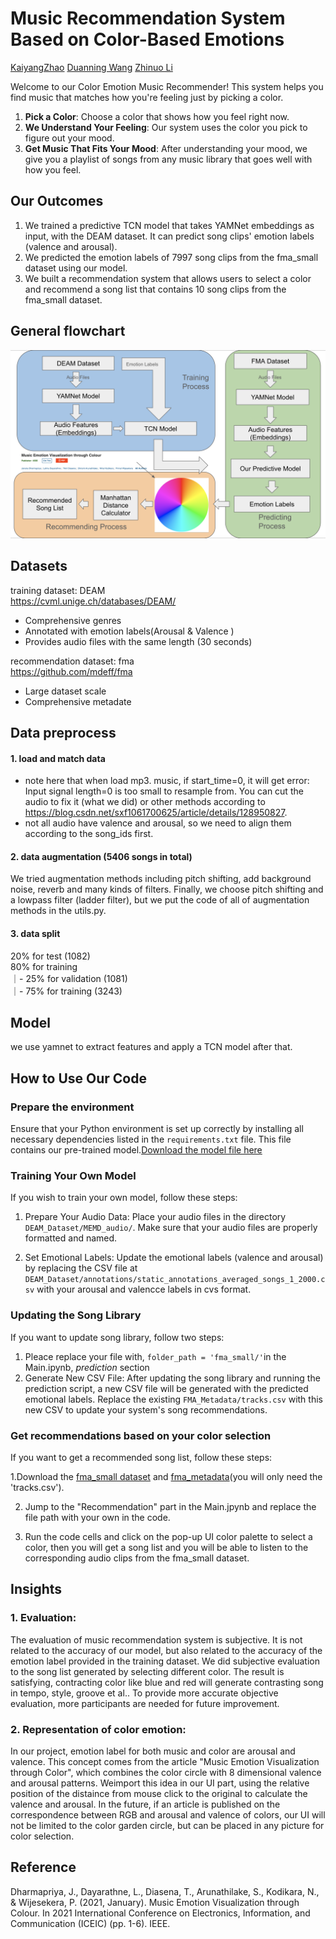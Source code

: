 # Music Recommendation System Based on Color-Based Emotions
[KaiyangZhao](https://github.com/KaiyangZhao0603) [Duanning Wang](https://github.com/119010291) [Zhinuo Li](https://github.com/zhinuo5375)

Welcome to our Color Emotion Music Recommender! This system helps you find music that matches how you're feeling just by picking a color.

1. **Pick a Color**: Choose a color that shows how you feel right now.
2. **We Understand Your Feeling**: Our system uses the color you pick to figure out your mood.
3. **Get Music That Fits Your Mood**: After understanding your mood, we give you a playlist of songs from any music library that goes well with how you feel.

## Our Outcomes
1. We trained a predictive TCN model that takes YAMNet embeddings as input, with the DEAM dataset. It can predict song clips' emotion labels (valence and arousal).
2. We predicted the emotion labels of 7997 song clips from the fma_small dataset using our model.
3. We built a recommendation system that allows users to select a color and recommend a song list that contains 10 song clips from the fma_small dataset.
## General flowchart
![alt text](flowchart.16.png?raw=true)
## Datasets
training dataset: DEAM  
https://cvml.unige.ch/databases/DEAM/  
* Comprehensive genres
* Annotated with emotion labels(Arousal & Valence )
* Provides audio files with the same length (30 seconds)

recommendation dataset: fma  
https://github.com/mdeff/fma
* Large dataset scale
* Comprehensive metadate

## Data preprocess
#### 1. load and match data
* note here that when load mp3. music, if start_time=0, it will get error: Input signal length=0 is too small to resample from. You can cut the audio to fix it (what we did) or other methods according to https://blog.csdn.net/sxf1061700625/article/details/128950827.
* not all audio have valence and arousal, so we need to align them according to the song_ids first.
#### 2. data augmentation (5406 songs in total)
We tried augmentation methods including pitch shifting, add background noise, reverb and many kinds of filters. Finally, we choose pitch shifting and a lowpass filter (ladder filter), but we put the code of all of augmentation methods in the utils.py.
#### 3. data split
20% for test (1082)  
80% for training  
｜- 25% for validation (1081)  
｜- 75% for training (3243)  

## Model
we use yamnet to extract features and apply a TCN model after that. 

## How to Use Our Code
### Prepare the environment 
Ensure that your Python environment is set up correctly by installing all necessary dependencies listed in the `requirements.txt` file.
This file contains our pre-trained model.[Download the model file here](https://example.com/path/to/emotionPredict2.h5)
### Training Your Own Model
If you wish to train your own model, follow these steps:

1. Prepare Your Audio Data: Place your audio files in the directory `DEAM_Dataset/MEMD_audio/`. Make sure that your audio files are properly formatted and named.
   
2. Set Emotional Labels: Update the emotional labels (valence and arousal) by replacing the CSV file at `DEAM_Dataset/annotations/static_annotations_averaged_songs_1_2000.csv` with your arousal and valencce labels in cvs format.  
### Updating the Song Library
If you want to update song library, follow two steps:
1. Pleace replace your file with, `folder_path = 'fma_small/'`in the Main.ipynb, _prediction_ section
2. Generate New CSV File: After updating the song library and running the prediction script, a new CSV file will be generated with the predicted emotional labels. Replace the existing `FMA_Metadata/tracks.csv` with this new CSV to update your system's song recommendations.
### Get recommendations based on your color selection
If you want to get a recommended song list, follow these steps:

1.Download the [fma_small dataset](https://os.unil.cloud.switch.ch/fma/fma_small.zip) and [fma_metadata](https://os.unil.cloud.switch.ch/fma/fma_metadata.zip)(you will only need the 'tracks.csv').

2. Jump to the "Recommendation" part in the Main.jpynb and replace the file path with your own in the code.

3. Run the code cells and click on the pop-up UI color palette to select a color, then you will get a song list and you will be able to listen to the corresponding audio clips from the fma_small dataset.
   
## Insights
### 1. Evaluation:
   The evaluation of music recommendation system is subjective. It is not related to the accuracy of our model, but also related to the accuracy of the emotion label provided in the training dataset. We did subjective evaluation to the song list generated by selecting different color. The result is satisfying, contracting color like blue and red will generate contrasting song in tempo, style, groove et al.. To provide more accurate objective evaluation, more participants are needed for future improvement. 
### 2. Representation of color emotion:
   In our project, emotion label for both music and color are arousal and valence. This concept comes from the article "Music Emotion Visualization through Color", which combines the color circle with 8 dimensional valence and arousal patterns. Weimport this idea in our UI part, using the relative position of the distaince from mouse click to the original to calculate the valence and arousal. In the future, if an article is published on the correspondence between RGB and arousal and valence of colors, our UI will not be limited to the color garden circle, but can be placed in any picture for color selection.
## Reference
Dharmapriya, J., Dayarathne, L., Diasena, T., Arunathilake, S., Kodikara, N., & Wijesekera, P. (2021, January). Music Emotion Visualization through Colour. In 2021 International Conference on Electronics, Information, and Communication (ICEIC) (pp. 1-6). IEEE.
